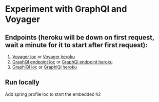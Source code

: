 # Experiment with GraphQl and Voyager

## Endpoints (heroku will be down on first request, wait a minute for it to start after first request):
1. [Voyager loc](http://localhost:8080/voyager) or [Voyager heroku](https://poc-graphql.herokuapp.com/voyager)
2. [GraphQl endpoint loc](http://localhost:8080/graphql) or [GraphQl endpoint heroku](https://poc-graphql.herokuapp.com/graphql)
3. [GraphiQl loc](http://localhost:8080/graphiql) or [GraphiQl heroku](https://poc-graphql.herokuapp.com/graphiql)

## Run locally

Add spring profile loc to start the embedded h2
